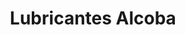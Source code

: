 ---
title: "Lubricantes Alcoba"
url: /santa-cruz-de-la-sierra/lubricantes-alcoba/
shop: Autowerkstatt
---